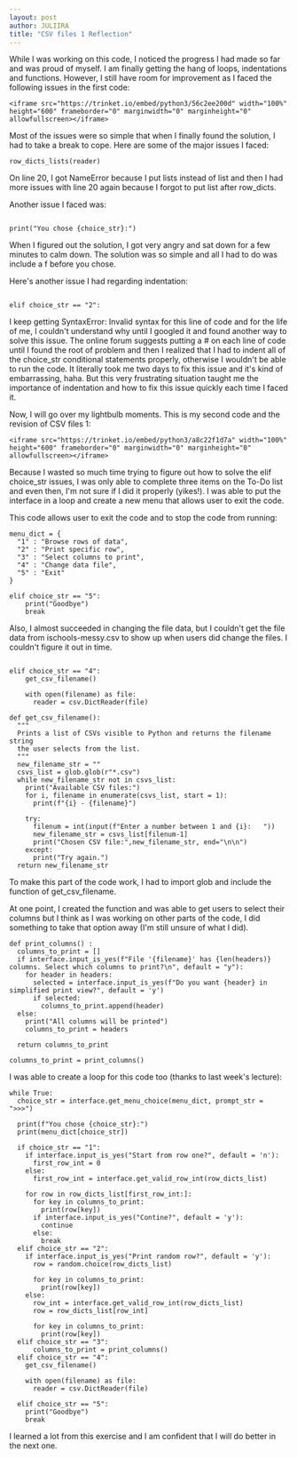```yaml
---
layout: post
author: JULIIRA
title: "CSV files 1 Reflection"
---
```


While I was working on this code, I noticed the progress I had made so far and was proud of myself. 
I am finally getting the hang of loops, indentations and functions. However, I still have room for improvement as I faced
the following issues in the first code:

```
<iframe src="https://trinket.io/embed/python3/56c2ee200d" width="100%" height="600" frameborder="0" marginwidth="0" marginheight="0" allowfullscreen></iframe>
```

Most of the issues were so simple that when I finally found the solution, I had to take a break to cope. Here are some of the major
issues I faced:

```
row_dicts_lists(reader)

```
On line 20, I got NameError because I put lists instead of list 
and then I had more issues with line 20 again because I forgot to put list after row_dicts.

Another issue I faced was:

```

print("You chose {choice_str}:")

```
When I figured out the solution, I got very angry and sat down for a few minutes to calm down. 
The solution was so simple and all I had to do was include a f before you chose.

Here's another issue I had regarding indentation:

```

elif choice_str == "2":

```

I keep getting SyntaxError: Invalid syntax for this line of code and for the life of me, I couldn't understand why
until I googled it and found another way to solve this issue. The online forum suggests putting a # on each line of code until I
found the root of problem and then I realized that I had to indent all of the choice_str conditional statements properly, otherwise
I wouldn't be able to run the code. It literally took me two days to fix this issue and it's kind of embarrassing, haha. 
But this very frustrating situation taught me the importance of indentation and how to fix this issue quickly each time I faced it. 

Now, I will go over my lightbulb moments. This is my second code and the revision of CSV files 1: 

```
<iframe src="https://trinket.io/embed/python3/a8c22f1d7a" width="100%" height="600" frameborder="0" marginwidth="0" marginheight="0" allowfullscreen></iframe>
```
Because I wasted so much time trying to figure out how to solve the elif choice_str issues, I was only able to complete three items on
the To-Do list and even then, I'm not sure if I did it properly (yikes!). I was able to put the interface in a loop and create a new menu
that allows user to exit the code. 

This code allows user to exit the code and to stop the code from running:

```
menu_dict = {
  "1" : "Browse rows of data",
  "2" : "Print specific row",
  "3" : "Select columns to print",
  "4" : "Change data file", 
  "5" : "Exit"
}

elif choice_str == "5":
    print("Goodbye")
    break

```

Also, I almost succeeded in changing the file data,
but I couldn't get the file data from ischools-messy.csv to show up when users did change the files. I couldn't figure it out in time. 

```

elif choice_str == "4":
    get_csv_filename()
    
    with open(filename) as file:
      reader = csv.DictReader(file)

def get_csv_filename():
  """
  Prints a list of CSVs visible to Python and returns the filename string
  the user selects from the list.
  """
  new_filename_str = ""
  csvs_list = glob.glob(r"*.csv")
  while new_filename_str not in csvs_list:
    print("Available CSV files:")
    for i, filename in enumerate(csvs_list, start = 1):
      print(f"{i} - {filename}")

    try:
      filenum = int(input(f"Enter a number between 1 and {i}:   "))
      new_filename_str = csvs_list[filenum-1]
      print("Chosen CSV file:",new_filename_str, end="\n\n")
    except:
      print("Try again.")
  return new_filename_str

```

To make this part of the code work, I had to import glob and include the function of get_csv_filename.
 
At one point, I created the function and was able to get users to select their columns but I think as I was working on other parts
of the code, I did something to take that option away (I'm still unsure of what I did). 

```
def print_columns() : 
  columns_to_print = []
  if interface.input_is_yes(f"File '{filename}' has {len(headers)} columns. Select which columns to print?\n", default = "y"):
    for header in headers:
      selected = interface.input_is_yes(f"Do you want {header} in simplified print view?", default = 'y')
      if selected:
        columns_to_print.append(header)
  else:
    print("All columns will be printed")
    columns_to_print = headers
  
  return columns_to_print

columns_to_print = print_columns()

```
I was able to create a loop for this code too (thanks to last week's lecture):

```
while True:
  choice_str = interface.get_menu_choice(menu_dict, prompt_str = ">>>")
    
  print(f"You chose {choice_str}:")
  print(menu_dict[choice_str])
      
  if choice_str == "1":
    if interface.input_is_yes("Start from row one?", default = 'n'):
      first_row_int = 0
    else:
      first_row_int = interface.get_valid_row_int(row_dicts_list)
 
    for row in row_dicts_list[first_row_int:]:
      for key in columns_to_print:
        print(row[key])
      if interface.input_is_yes("Contine?", default = 'y'):
        continue
      else: 
        break
  elif choice_str == "2":
    if interface.input_is_yes("Print random row?", default = 'y'):
      row = random.choice(row_dicts_list)
      
      for key in columns_to_print:
        print(row[key])
    else:
      row_int = interface.get_valid_row_int(row_dicts_list)
      row = row_dicts_list[row_int]
      
      for key in columns_to_print:
        print(row[key])
  elif choice_str == "3":
      columns_to_print = print_columns()
  elif choice_str == "4":
    get_csv_filename()
    
    with open(filename) as file:
      reader = csv.DictReader(file)

  elif choice_str == "5":
    print("Goodbye")
    break
  ```
  I learned a lot from this exercise and I am confident that I will do better in the next one.
